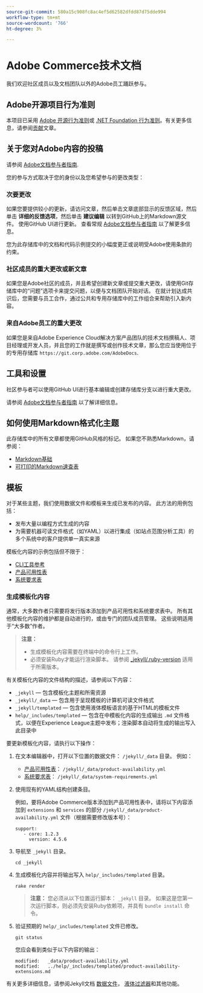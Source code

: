 ```yaml
---
source-git-commit: 580a15c908fc8ac4ef5d62582dfdd87d75dde994
workflow-type: tm+mt
source-wordcount: '766'
ht-degree: 3%

---
```

# Adobe Commerce技术文档

我们欢迎社区成员以及文档团队以外的Adobe员工踊跃参与。

## Adobe开源项目行为准则

本项目已采用 [Adobe 开源行为准则](code-of-conduct.md)或 [.NET Foundation 行为准则](https://dotnetfoundation.org/code-of-conduct)。有关更多信息，请参阅[贡献](contributing.md)文章。

## 关于您对Adobe内容的投稿

请参阅 [Adobe文档参与者指南](https://experienceleague.adobe.com/docs/contributor/contributor-guide/introduction.html).

您的参与方式取决于您的身份以及您希望参与的更改类型：

### 次要更改

如果您要提供较小的更新，请访问文章，然后单击文章底部显示的反馈区域，然后单击 **详细的反馈选项**，然后单击 **建议编辑** 以转到GitHub上的Markdown源文件。 使用GitHub UI进行更新。 查看常规 [Adobe文档参与者指南](https://experienceleague.adobe.com/docs/contributor/contributor-guide/introduction.html) 以了解更多信息。

您为此存储库中的文档和代码示例提交的小幅度更正或说明受Adobe使用条款的约束。

### 社区成员的重大更改或新文章

如果您是Adobe社区的成员，并且希望创建新文章或提交重大更改，请使用Git存储库中的“问题”选项卡来提交问题，以便与文档团队开始对话。 在就计划达成共识后，您需要与员工合作，通过公共和专用存储库中的工作组合来帮助引入新内容。

<!--
If you submit a pull request with significant changes to documentation and code examples, you'll see a message in the pull request asking you to submit an online contribution license agreement (CLA). We need you to complete the online form before we can review your pull request.
-->

### 来自Adobe员工的重大更改

如果您是来自Adobe Experience Cloud解决方案产品团队的技术文档撰稿人、项目经理或开发人员，并且您的工作就是撰写或创作技术文章，那么您应当使用位于的专用存储库 `https://git.corp.adobe.com/AdobeDocs`.

<!--Employees from other parts of the Adobe world should use the public repo for minor updates.-->

## 工具和设置

社区参与者可以使用GitHub UI进行基本编辑或创建存储库分支以进行重大更改。

请参阅 [Adobe文档参与者指南](https://experienceleague.adobe.com/docs/contributor/contributor-guide/introduction.html) 以了解详细信息。

## 如何使用Markdown格式化主题

此存储库中的所有文章都使用GitHub风格的标记。 如果您不熟悉Markdown，请参阅：

* [Markdown基础](https://help.github.com/articles/getting-started-with-writing-and-formatting-on-github/)
* [可打印的Markdown速查表](https://guides.github.com/pdfs/markdown-cheatsheet-online.pdf)

## 模板

对于某些主题，我们使用数据文件和模板来生成已发布的内容。 此方法的用例包括：

* 发布大量以编程方式生成的内容
* 为需要机器可读文件格式（如YAML）以进行集成（如站点范围分析工具）的多个系统中的客户提供单一真实来源

模板化内容的示例包括但不限于：

* [CLI工具参考](https://experienceleague.adobe.com/docs/commerce-operations/reference/commerce-on-premises.html)
* [产品可用性表](https://experienceleague.adobe.com/docs/commerce-operations/release/product-availability.html)
* [系统要求表](https://experienceleague.adobe.com/docs/commerce-operations/installation-guide/system-requirements.html)

### 生成模板化内容

通常，大多数作者只需要将发行版本添加到产品可用性和系统要求表中。 所有其他模板化内容的维护都是自动进行的，或由专门的团队成员管理。 这些说明适用于“大多数”作者。

>**注意：**
>
>* 生成模板化内容需要在终端中的命令行上工作。
>* 必须安装Ruby才能运行渲染脚本。 请参阅 [_jekyll/.ruby-version](_jekyll/.ruby-version) 适用于所需版本。

有关模板化内容的文件结构的描述，请参阅以下内容：

* `_jekyll` — 包含模板化主题和所需资源
* `_jekyll/_data` — 包含用于呈现模板的计算机可读文件格式
* `_jekyll/templated` — 包含使用液体模板语言的基于HTML的模板文件
* `help/_includes/templated` — 包含在中模板化内容的生成输出 `.md` 文件格式，以便在Experience League主题中发布；渲染脚本自动将生成的输出写入此目录中

要更新模板化内容，请执行以下操作：

1. 在文本编辑器中，打开以下位置的数据文件： `/jekyll/_data` 目录。 例如：

   * [产品可用性表](https://experienceleague.adobe.com/docs/commerce-operations/release/product-availability.html)： `/jekyll/_data/product-availability.yml`
   * [系统要求表](https://experienceleague.adobe.com/docs/commerce-operations/installation-guide/system-requirements.html)： `/jekyll/_data/system-requirements.yml`

1. 使用现有的YAML结构创建条目。

   例如，要将Adobe Commerce版本添加到产品可用性表中，请将以下内容添加到 `extensions` 和 `services` 的部分 `/jekyll/_data/product-availability.yml` 文件（根据需要修改版本号）：

   ```
   support:
      - core: 1.2.3
        version: 4.5.6
   ```

1. 导航至 `_jekyll` 目录。

   ```
   cd _jekyll
   ```

1. 生成模板化内容并将输出写入 `help/_includes/templated` 目录。

   ```
   rake render
   ```

   >**注意：** 您必须从以下位置运行脚本： `_jekyll` 目录。 如果这是您第一次运行脚本，则必须先安装Ruby依赖项，并具有 `bundle install` 命令。

1. 验证预期的 `help/_includes/templated` 文件已修改。

   ```
   git status
   ```

   您应会看到类似于以下内容的输出：

   ```
   modified:   _data/product-availability.yml
   modified:   ../help/_includes/templated/product-availability-extensions.md
   ```

有关更多详细信息，请参阅Jekyll文档 [数据文件](https://jekyllrb.com/docs/datafiles)， [液体过滤器](https://jekyllrb.com/docs/liquid/filters/)和其他功能。

